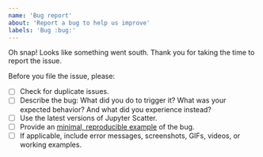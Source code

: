 ```yaml
---
name: 'Bug report'
about: 'Report a bug to help us improve'
labels: 'Bug :bug:'
---
```


Oh snap! Looks like something went south. Thank you for taking the time to report the issue.

Before you file the issue, please:

- [ ] Check for duplicate issues.
- [ ] Describe the bug: What did you do to trigger it? What was your expected behavior? And what did you experience instead?
- [ ] Use the latest versions of Jupyter Scatter.
- [ ] Provide an [minimal, reproducible example](https://stackoverflow.com/help/minimal-reproducible-example) of the bug.
- [ ] If applicable, include error messages, screenshots, GIFs, videos, or working examples.
